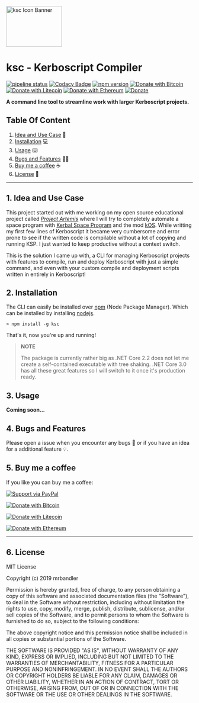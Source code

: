 
<img src="https://raw.githubusercontent.com/mrbandler/ksc/master/Icons/logo-text.png" alt="ksc Icon Banner" width="150" height="110" style="display: flex; justify-content: center;"/>

# ksc - Kerboscript Compiler

[![pipeline status](https://gitlab.com/mrbandler/ksc/badges/master/pipeline.svg)](https://gitlab.com/mrbandler/ksc/commits/master) [![Codacy Badge](https://api.codacy.com/project/badge/Grade/5f5a13169c904f5c8aa3178b5eca4dc7)](https://www.codacy.com/app/mrbandler/ksc?utm_source=github.com&amp;utm_medium=referral&amp;utm_content=mrbandler/ksc&amp;utm_campaign=Badge_Grade) [![npm version](https://badge.fury.io/js/ksc.svg)](https://badge.fury.io/js/ksc) [![Donate with Bitcoin](https://en.cryptobadges.io/badge/micro/3KGsDx52prxWciBkfNJYBkXaTJ6GUURP2c)](https://en.cryptobadges.io/donate/3KGsDx52prxWciBkfNJYBkXaTJ6GUURP2c) [![Donate with Litecoin](https://en.cryptobadges.io/badge/micro/LcHsJH13A8PmHJQwpbWevGUebZwhWNMXgS)](https://en.cryptobadges.io/donate/LcHsJH13A8PmHJQwpbWevGUebZwhWNMXgS) [![Donate with Ethereum](https://en.cryptobadges.io/badge/micro/0xd6Ffc89Bc87f7dFdf0ef1aefF956634d4B7451c8)](https://en.cryptobadges.io/donate/0xd6Ffc89Bc87f7dFdf0ef1aefF956634d4B7451c8) [![Donate](https://img.shields.io/badge/Donate-PayPal-green.svg)](https://www.paypal.me/mrbandler/)

**A command line tool to streamline work with larger Kerboscript projects.**

## Table Of Content

 1. [Idea and Use Case](#1-idea-and-use-case) 🤔
 2. [Installation](#2-installation) 💻
 3. [Usage](#3-usage) ⌨️
 4. [Bugs and Features](#4-bugs-and-features) 🐞💡
 5. [Buy me a coffee](#5-buy-me-a-coffee) ☕
 6. [License](#6-license) 📃

---

## 1. Idea and Use Case

This project started out with me working on my open source educational project called [*Project Artemis*](https://github.com/mrbandler/project-artemis) where I will try to completely automate a space program with [Kerbal Space Program](https://www.kerbalspaceprogram.com/) and the mod [kOS](http://ksp-kos.github.io/KOS_DOC/index.html). While writting my first few lines of Kerboscript it became very cumbersome and error prone to see if the written code is compilable without a lot of copying and running KSP. I just wanted to keep productive without a context switch.

This is the solution I came up with, a CLI for managing Kerboscript projects with features to compile, run and deploy Kerboscript with just a simple command, and even with your custom compile and deployment scripts written in entirely in Kerboscript! 

## 2. Installation

The CLI can easily be installed over [npm](https://www.npmjs.com/) (Node Package Manager). Which can be installed by installing [nodejs](https://nodejs.org/).

````shell
> npm install -g ksc
````

That's it, now you're up and running!

> **NOTE**
>
> The package is currently rather big as .NET Core 2.2 does not let me create a self-contained executable with tree shaking. .NET Core 3.0 has all these great features so I will switch to it once it's production ready.

## 3. Usage

**Coming soon...**

## 4. Bugs and Features

Please open a issue when you encounter any bugs 🐞 or if you have an idea for a additional feature 💡.

## 5. Buy me a coffee

If you like you can buy me a coffee:

[![Support via PayPal](https://cdn.rawgit.com/twolfson/paypal-github-button/1.0.0/dist/button.svg)](https://www.paypal.me/mrbandler/)

[![Donate with Bitcoin](https://en.cryptobadges.io/badge/big/3KGsDx52prxWciBkfNJYBkXaTJ6GUURP2c)](https://en.cryptobadges.io/donate/3KGsDx52prxWciBkfNJYBkXaTJ6GUURP2c)

[![Donate with Litecoin](https://en.cryptobadges.io/badge/big/LcHsJH13A8PmHJQwpbWevGUebZwhWNMXgS)](https://en.cryptobadges.io/donate/LcHsJH13A8PmHJQwpbWevGUebZwhWNMXgS)

[![Donate with Ethereum](https://en.cryptobadges.io/badge/big/0xd6Ffc89Bc87f7dFdf0ef1aefF956634d4B7451c8)](https://en.cryptobadges.io/donate/0xd6Ffc89Bc87f7dFdf0ef1aefF956634d4B7451c8)

---

## 6. License

MIT License

Copyright (c) 2019 mrbandler

Permission is hereby granted, free of charge, to any person obtaining a copy
of this software and associated documentation files (the "Software"), to deal
in the Software without restriction, including without limitation the rights
to use, copy, modify, merge, publish, distribute, sublicense, and/or sell
copies of the Software, and to permit persons to whom the Software is
furnished to do so, subject to the following conditions:

The above copyright notice and this permission notice shall be included in all
copies or substantial portions of the Software.

THE SOFTWARE IS PROVIDED "AS IS", WITHOUT WARRANTY OF ANY KIND, EXPRESS OR
IMPLIED, INCLUDING BUT NOT LIMITED TO THE WARRANTIES OF MERCHANTABILITY,
FITNESS FOR A PARTICULAR PURPOSE AND NONINFRINGEMENT. IN NO EVENT SHALL THE
AUTHORS OR COPYRIGHT HOLDERS BE LIABLE FOR ANY CLAIM, DAMAGES OR OTHER
LIABILITY, WHETHER IN AN ACTION OF CONTRACT, TORT OR OTHERWISE, ARISING FROM,
OUT OF OR IN CONNECTION WITH THE SOFTWARE OR THE USE OR OTHER DEALINGS IN THE
SOFTWARE.